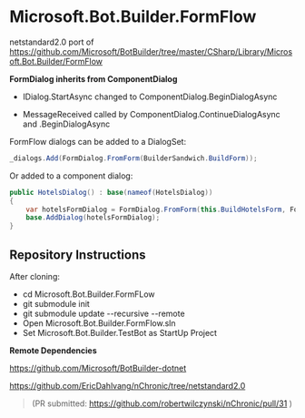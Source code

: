 # Microsoft.Bot.Builder.FormFlow

netstandard2.0 port of https://github.com/Microsoft/BotBuilder/tree/master/CSharp/Library/Microsoft.Bot.Builder/FormFlow

**FormDialog inherits from ComponentDialog**

  - IDialog<T>.StartAsync changed to ComponentDialog.BeginDialogAsync
  
  - MessageReceived called by ComponentDialog.ContinueDialogAsync and .BeginDialogAsync

FormFlow dialogs can be added to a DialogSet:
```cs
_dialogs.Add(FormDialog.FromForm(BuilderSandwich.BuildForm));
```
Or added to a component dialog:
```cs
public HotelsDialog() : base(nameof(HotelsDialog))
{
    var hotelsFormDialog = FormDialog.FromForm(this.BuildHotelsForm, FormOptions.PromptInStart);
    base.AddDialog(hotelsFormDialog);
}
```

## Repository Instructions

After cloning:

- cd Microsoft.Bot.Builder.FormFLow
- git submodule init
- git submodule update --recursive --remote
- Open Microsoft.Bot.Builder.FormFlow.sln
- Set Microsoft.Bot.Builder.TestBot as StartUp Project

**Remote Dependencies**

  https://github.com/Microsoft/BotBuilder-dotnet
  
  https://github.com/EricDahlvang/nChronic/tree/netstandard2.0 
> (PR submitted: https://github.com/robertwilczynski/nChronic/pull/31 )

